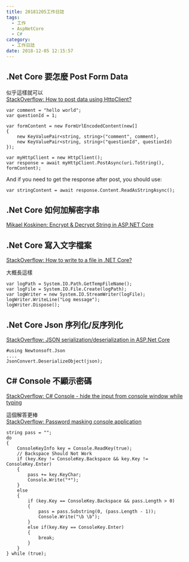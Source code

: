 ```yaml
---
title: 20181205工作日誌
tags:
  - 工作
  - AspNetCore
  - C#
category:
  - 工作日誌
date: 2018-12-05 12:15:57
---
```


## .Net Core 要怎麼 Post Form Data ##

似乎這樣就可以  
[StackOverflow: How to post data using HttpClient?](https://stackoverflow.com/questions/20005355/how-to-post-data-using-httpclient)  
```
var comment = "hello world";
var questionId = 1;

var formContent = new FormUrlEncodedContent(new[]
{
    new KeyValuePair<string, string>("comment", comment), 
    new KeyValuePair<string, string>("questionId", questionId) 
});

var myHttpClient = new HttpClient();
var response = await myHttpClient.PostAsync(uri.ToString(), formContent);

```

And if you need to get the response after post, you should use:  

```
var stringContent = await response.Content.ReadAsStringAsync();
```

## .Net Core 如何加解密字串 ##

[Mikael Koskinen: Encrypt & Decrypt String in ASP.NET Core](https://mikaelkoskinen.net/post/encrypt-decrypt-string-asp-net-core)  

## .Net Core 寫入文字檔案 ##

[StackOverflow: How to write to a file in .NET Core?](https://stackoverflow.com/questions/35310078/how-to-write-to-a-file-in-net-core)  

大概長這樣  
```
var logPath = System.IO.Path.GetTempFileName();
var logFile = System.IO.File.Create(logPath);
var logWriter = new System.IO.StreamWriter(logFile);
logWriter.WriteLine("Log message");
logWriter.Dispose();
```

## .Net Core Json 序列化/反序列化 ##

[StackOverflow: JSON serialization/deserialization in ASP.Net Core](https://stackoverflow.com/questions/29841503/json-serialization-deserialization-in-asp-net-core)  

```
#using Newtonsoft.Json
....
JsonConvert.DeserializeObject(json);
```

## C# Console 不顯示密碼 ##

[StackOverflow: C# Console - hide the input from console window while typing](https://stackoverflow.com/questions/23433980/c-sharp-console-hide-the-input-from-console-window-while-typing)  

這個解答更棒  
[StackOverflow: Password masking console application](https://stackoverflow.com/questions/3404421/password-masking-console-application)  

```
string pass = "";
do
{
    ConsoleKeyInfo key = Console.ReadKey(true);
    // Backspace Should Not Work
    if (key.Key != ConsoleKey.Backspace && key.Key != ConsoleKey.Enter)
    {
        pass += key.KeyChar;
        Console.Write("*");
    }
    else
    {
        if (key.Key == ConsoleKey.Backspace && pass.Length > 0)
        {
            pass = pass.Substring(0, (pass.Length - 1));
            Console.Write("\b \b");
        }
        else if(key.Key == ConsoleKey.Enter)
        {
            break;
        }
    }
} while (true);
```